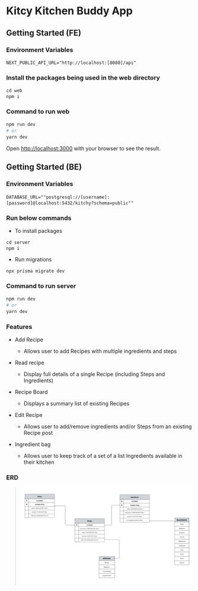# Kitcy Kitchen Buddy App

## Getting Started (FE)

### Environment Variables
```
NEXT_PUBLIC_API_URL="http://localhost:[8080]/api"
```

### Install the packages being used in the web directory
```
cd web
npm i
```

### Command to run web

```bash
npm run dev
# or
yarn dev
```

Open [http://localhost:3000](http://localhost:3000) with your browser to see the result.

## Getting Started (BE)

### Environment Variables
```
DATABASE_URL=""postgresql://[username]:[password]@localhost:5432/kitchy?schema=public""
```

### Run below commands
- To install packages
```
cd server
npm i
```

- Run migrations
```
npx prisma migrate dev
```

### Command to run server

```bash
npm run dev
# or
yarn dev
```

### Features
- Add Recipe
  - Allows user to add Recipes with multiple ingredients and steps

- Read recipe
  - Display full details of a single Recipe (including Steps and Ingredients)

- Recipe Board
  - Displays a summary list of existing Recipes

- Edit Recipe
  - Allows user to add/remove ingredients and/or Steps from an existing Recipe post

- Ingredient bag
  - Allows user to keep track of a set of a list Ingredients available in their kitchen

### ERD
> ![image](/erd.png)

